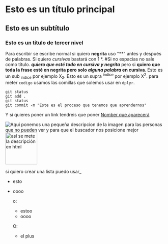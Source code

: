 # Esto es un título principal
## Esto es un subtítulo
### Esto es un título de tercer nivel

Para escribir se escribe normal si quiero **negrita** uso "**" antes y después de palabras. Si quiero *cursivas* bastará con 1 *.
#Si no espacias no sale como título. 
***quiero que esté todo en cursiva y negrita*** pero si **quiero que toda la frase esté en negrita pero solo _alguna palabra_ en cursiva**. 
Esto es un sub <sub>indice</sub> por ejemplo X<sub>2</sub>. 
Esto es un supra <sup>indice</sup> por ejemplo X<sup>2</sup>.
para meter `codigo` usamos las comillas que solemos usar en `dplyr`.
```
git status
git add .
git status
git commit -m "Este es el proceso que tenemos que aprendernos"
```

Y si quieres poner un link tendreis que poner [Nomber que aparecerá](https://leonardo.ai/faq/)

![Aqui ponemos una pequeña descripcion de la imagen para las personas que no pueden ver y para que el buscador nos posicione mejor](https://fotografias.antena3.com/clipping/cmsimages01/2023/02/09/9B15C034-6FEF-4A5B-894A-ADF1272A9662/fernando-alonso-imagen-facilitada-aston-martin_104.jpg?crop=800,800,x0,y0&width=1200&height=1200&optimize=low&format=webply)
<img src="https://fotografias.antena3.com/clipping/cmsimages01/2023/02/09/9B15C034-6FEF-4A5B-894A-ADF1272A9662/fernando-alonso-imagen-facilitada-aston-martin_104.jpg?crop=800,800,x0,y0&width=1200&height=1200&optimize=low&format=webply" alt="así se mete la descripción en html" width="100" height="100">

si quiero crear una lista puedo usar_
- esto
- oooo

  o:
  * estoo
  * oooo

  O:
  + el plus
